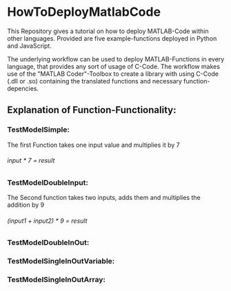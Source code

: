# HowToDeployMatlabCode
This Repository gives a tutorial on how to deploy MATLAB-Code within other languages.
Provided are five example-functions deployed in Python and JavaScript.

The underlying workflow can be used to deploy MATLAB-Functions in every language, that provides any sort of usage of C-Code.
The workflow makes use of the "MATLAB Coder"-Toolbox to create a library with using C-Code (.dll or .so) containing the translated functions and necessary function-depencies.



## Explanation of Function-Functionality:

### TestModelSimple:
The first Function takes one input value and multiplies it by 7
###### input * 7 = result


### TestModelDoubleInput:
The Second function takes two inputs, adds them and multiplies the addition by 9
###### (input1 + input2) * 9 = result


### TestModelDoubleInOut:


### TestModelSingleInOutVariable:


### TestModelSingleInOutArray:

